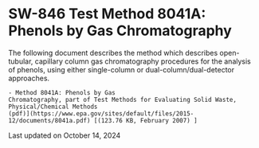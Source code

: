 
# SW-846 Test Method 8041A: Phenols by Gas Chromatography  


The following document describes the method which describes
open-tubular, capillary column gas chromatography procedures for the
analysis of phenols, using either single-column or
dual-column/dual-detector approaches.

    - Method 8041A: Phenols by Gas
    Chromatography, part of Test Methods for Evaluating Solid Waste,
    Physical/Chemical Methods
    (pdf)](https://www.epa.gov/sites/default/files/2015-12/documents/8041a.pdf) [(123.76 KB, February 2007) ] 

Last updated on October 14, 2024

